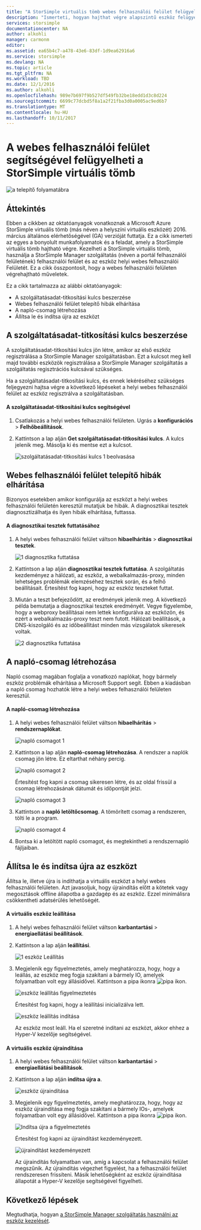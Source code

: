 ```yaml
---
title: "A StorSimple virtuális tömb webes felhasználói felület felügyeleti |} Microsoft Docs"
description: "Ismerteti, hogyan hajthat végre alapszintű eszköz felügyeleti feladatokat a StorSimple virtuális tömb webes felhasználói felületen."
services: storsimple
documentationcenter: NA
author: alkohli
manager: carmonm
editor: 
ms.assetid: ea65b4c7-a478-43e6-83df-1d9ea62916a6
ms.service: storsimple
ms.devlang: NA
ms.topic: article
ms.tgt_pltfrm: NA
ms.workload: TBD
ms.date: 12/1/2016
ms.author: alkohli
ms.openlocfilehash: 989e7b697f9b527df549fb32be18edd1d3c8d224
ms.sourcegitcommit: 6699c77dcbd5f8a1a2f21fba3d0a0005ac9ed6b7
ms.translationtype: MT
ms.contentlocale: hu-HU
ms.lasthandoff: 10/11/2017
---
```

# <a name="use-the-web-ui-to-administer-your-storsimple-virtual-array"></a>A webes felhasználói felület segítségével felügyelheti a StorSimple virtuális tömb
![a telepítő folyamatábra](./media/storsimple-ova-web-ui-admin/manage4.png)

## <a name="overview"></a>Áttekintés
Ebben a cikkben az oktatóanyagok vonatkoznak a Microsoft Azure StorSimple virtuális tömb (más néven a helyszíni virtuális eszközét) 2016. március általános elérhetőségével (GA) verzióját futtatja. Ez a cikk ismerteti az egyes a bonyolult munkafolyamatok és a feladat, amely a StorSimple virtuális tömb hajtható végre. Kezelheti a StorSimple virtuális tömb, használja a StorSimple Manager szolgáltatás (néven a portál felhasználói felületének) felhasználói felület és az eszköz helyi webes felhasználói Felületét. Ez a cikk összpontosít, hogy a webes felhasználói felületen végrehajtható műveletek.

Ez a cikk tartalmazza az alábbi oktatóanyagok:

* A szolgáltatásadat-titkosítási kulcs beszerzése
* Webes felhasználói felület telepítő hibák elhárítása
* A napló-csomag létrehozása
* Állítsa le és indítsa újra az eszközt

## <a name="get-the-service-data-encryption-key"></a>A szolgáltatásadat-titkosítási kulcs beszerzése
A szolgáltatásadat-titkosítási kulcs jön létre, amikor az első eszköz regisztrálása a StorSimple Manager szolgáltatásban. Ezt a kulcsot meg kell majd további eszközök regisztrálása a StorSimple Manager szolgáltatás a szolgáltatás regisztrációs kulcsával szükséges.

Ha a szolgáltatásadat-titkosítási kulcs, és ennek lekéréséhez szükséges feljegyezni hajtsa végre a következő lépéseket a helyi webes felhasználói felület az eszköz regisztrálva a szolgáltatásban.

#### <a name="to-get-the-service-data-encryption-key"></a>A szolgáltatásadat-titkosítási kulcs segítségével
1. Csatlakozás a helyi webes felhasználói felületen. Ugrás a **konfigurációs** > **Felhőbeállítások**.
2. Kattintson a lap alján **Get szolgáltatásadat-titkosítási kulcs**. A kulcs jelenik meg. Másolja ki és mentse ezt a kulcsot.
   
    ![szolgáltatásadat-titkosítási kulcs 1 beolvasása](./media/storsimple-ova-web-ui-admin/image27.png)

## <a name="troubleshoot-web-ui-setup-errors"></a>Webes felhasználói felület telepítő hibák elhárítása
Bizonyos esetekben amikor konfigurálja az eszközt a helyi webes felhasználói felületén keresztül mutatjuk be hibák. A diagnosztikai tesztek diagnosztizálhatja és ilyen hibák elhárítása, futtassa.

#### <a name="to-run-the-diagnostic-tests"></a>A diagnosztikai tesztek futtatásához
1. A helyi webes felhasználói felület váltson **hibaelhárítás** > **diagnosztikai tesztek**.
   
    ![1 diagnosztika futtatása](./media/storsimple-ova-web-ui-admin/image29.png)
2. Kattintson a lap alján **diagnosztikai tesztek futtatása**. A szolgáltatás kezdeményez a hálózati, az eszköz, a webalkalmazás-proxy, minden lehetséges problémák elemzéséhez tesztek során, és a felhő beállításait. Értesítést fog kapni, hogy az eszköz teszteket futtat.
3. Miután a teszt befejeződött, az eredmények jelenik meg. A következő példa bemutatja a diagnosztikai tesztek eredményét. Vegye figyelembe, hogy a webproxy beállításai nem lettek konfigurálva az eszközön, és ezért a webalkalmazás-proxy teszt nem futott. Hálózati beállítások, a DNS-kiszolgáló és az időbeállítást minden más vizsgálatok sikeresek voltak.
   
    ![2 diagnosztika futtatása](./media/storsimple-ova-web-ui-admin/image30.png)

## <a name="generate-a-log-package"></a>A napló-csomag létrehozása
Napló csomag magában foglalja a vonatkozó naplókat, hogy bármely eszköz problémák elhárítása a Microsoft Support segít. Ebben a kiadásban a napló csomag hozhatók létre a helyi webes felhasználói felületen keresztül.

#### <a name="to-generate-the-log-package"></a>A napló-csomag létrehozása
1. A helyi webes felhasználói felület váltson **hibaelhárítás** > **rendszernaplókat**.
   
    ![napló csomagot 1](./media/storsimple-ova-web-ui-admin/image31.png)
2. Kattintson a lap alján **napló-csomag létrehozása**. A rendszer a naplók csomag jön létre. Ez eltarthat néhány percig.
   
    ![napló csomagot 2](./media/storsimple-ova-web-ui-admin/image32.png)
   
    Értesítést fog kapni a csomag sikeresen létre, és az oldal frissül a csomag létrehozásának dátumát és időpontját jelzi.
   
    ![napló csomagot 3](./media/storsimple-ova-web-ui-admin/image33.png)
3. Kattintson a **napló letöltőcsomag**. A tömörített csomag a rendszeren, tölti le a program.
   
    ![napló csomagot 4](./media/storsimple-ova-web-ui-admin/image34.png)
4. Bontsa ki a letöltött napló csomagot, és megtekintheti a rendszernapló fájljaiban.

## <a name="shut-down-and-restart-your-device"></a>Állítsa le és indítsa újra az eszközt
Állítsa le, illetve újra is indíthatja a virtuális eszközt a helyi webes felhasználói felületen. Azt javasoljuk, hogy újraindítás előtt a kötetek vagy megosztások offline állapotba a gazdagép és az eszköz. Ezzel minimálisra csökkentheti adatsérülés lehetőségét. 

#### <a name="to-shut-down-your-virtual-device"></a>A virtuális eszköz leállítása
1. A helyi webes felhasználói felület váltson **karbantartási** > **energiaellátási beállítások**.
2. Kattintson a lap alján **leállítási**.
   
    ![1 eszköz Leállítás](./media/storsimple-ova-web-ui-admin/image36.png)
3. Megjelenik egy figyelmeztetés, amely meghatározza, hogy, hogy a leállás, az eszköz meg fogja szakítani a bármely IO, amelyek folyamatban volt egy állásidővel. Kattintson a pipa ikonra ![pipa ikon](./media/storsimple-ova-web-ui-admin/image3.png).
   
    ![eszköz leállítás figyelmeztetés](./media/storsimple-ova-web-ui-admin/image37.png)
   
    Értesítést fog kapni, hogy a leállítási inicializálva lett.
   
    ![eszköz leállítás indítása](./media/storsimple-ova-web-ui-admin/image38.png)
   
    Az eszköz most leáll. Ha el szeretné indítani az eszközt, akkor ehhez a Hyper-V kezelője segítségével.

#### <a name="to-restart-your-virtual-device"></a>A virtuális eszköz újraindítása
1. A helyi webes felhasználói felület váltson **karbantartási** > **energiaellátási beállítások**.
2. Kattintson a lap alján **indítsa újra a**.
   
    ![eszköz újraindítása](./media/storsimple-ova-web-ui-admin/image36.png)
3. Megjelenik egy figyelmeztetés, amely meghatározza, hogy, hogy az eszköz újraindítása meg fogja szakítani a bármely IOs-, amelyek folyamatban volt egy állásidővel. Kattintson a pipa ikonra ![pipa ikon](./media/storsimple-ova-web-ui-admin/image3.png).
   
    ![Indítsa újra a figyelmeztetés](./media/storsimple-ova-web-ui-admin/image37.png)
   
    Értesítést fog kapni az újraindítást kezdeményezett.
   
    ![újraindítást kezdeményezett](./media/storsimple-ova-web-ui-admin/image39.png)
   
    Az újraindítás folyamatban van, amíg a kapcsolat a felhasználói felület megszűnik. Az újraindítás végezhet figyelést, ha a felhasználói felület rendszeresen frissíteni. Másik lehetőségként az eszköz újraindítása állapotát a Hyper-V kezelője segítségével figyelheti.

## <a name="next-steps"></a>Következő lépések
Megtudhatja, hogyan [a StorSimple Manager szolgáltatás használni az eszköz kezelését](storsimple-virtual-array-manager-service-administration.md).

